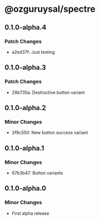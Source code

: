 # @ozguruysal/spectre

## 0.1.0-alpha.4

### Patch Changes

- a2ed37f: Just testing

## 0.1.0-alpha.3

### Patch Changes

- 29b735a: Destructive button variant

## 0.1.0-alpha.2

### Minor Changes

- 2f9c550: New button success variant

## 0.1.0-alpha.1

### Minor Changes

- 67b3b47: Button variants

## 0.1.0-alpha.0

### Minor Changes

- First alpha release
